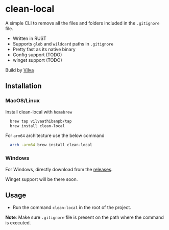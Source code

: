 
# clean-local

A simple CLI to remove all the files and folders included in the `.gitignore` file. 

- Written in RUST
- Supports `glob` and `wildcard` paths in `.gitignore`
- Pretty fast as its native binary
- Config support (TODO)
- winget support (TODO)

Build by [Vilva](https://twitter.com/notifications)



## Installation

### MacOS/Linux

Install clean-local with `homebrew`

```bash
  brew tap vilvaathibanpb/tap         
  brew install clean-local
```

For `arm64` architecture use the below command

```bash
  arch -arm64 brew install clean-local
```

### Windows

For Windows, directly download from the [releases](https://github.com/vilvaathibanpb/clean-local/releases).

Winget support will be there soon.

## Usage

- Run the command `clean-local` in the root of the project. 

**Note**: Make sure `.gitignore` file is present on the path where the command is executed.

